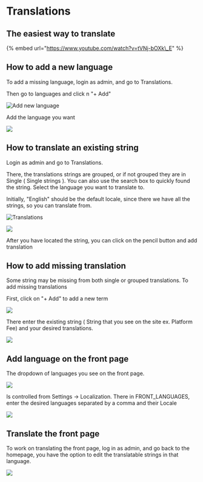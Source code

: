 # Translations

## The easiest way to translate

{% embed url="https://www.youtube.com/watch?v=tVNj-bOXk\_E" %}

## How to add a new language

To add a missing language, login as admin, and go to Translations.

Then go to languages and click n "+ Add"

![Add new language](https://i.imgur.com/MjCXlQs.png)

Add the language you want

![](https://i.imgur.com/DgQo69W.png)

## How to translate an existing string

Login as admin and go to Translations.

There, the translations strings are grouped, or if not grouped they are in Single \( Single strings \). You can also use the search box to quickly found the string. Select the language you want to translate to.

Initially, "English" should be the default locale, since there we have all the strings, so you can translate from.

![Translations](https://i.imgur.com/J9ETvom.png)

![](https://i.imgur.com/Zhs6Wc3.png)

After you have located the string, you can click on the pencil button and add translation

## How to add missing translation

Some string may be missing from both single or grouped translations. To add missing translations

First, click on "+ Add" to add a new term

![](https://i.imgur.com/naRDxDS.png)

There enter the existing string \( String that you see on the site ex. Platform Fee\) and your desired translations.

![](https://i.imgur.com/zaB7LVU.png)

## Add language on the front page

The dropdown of languages you see on the front page.

![](https://i.imgur.com/tmVHN6R.png)

Is controlled from Settings -&gt; Localization. There in FRONT\_LANGUAGES, enter the desired languages separated by a comma and their Locale

![](https://i.imgur.com/OiRl1FS.png)

## Translate the front page

To work on translating the front page, log in as admin, and go back to the homepage, you have the option to edit the translatable strings in that language.

![](https://i.imgur.com/ESEH0Od.png)

